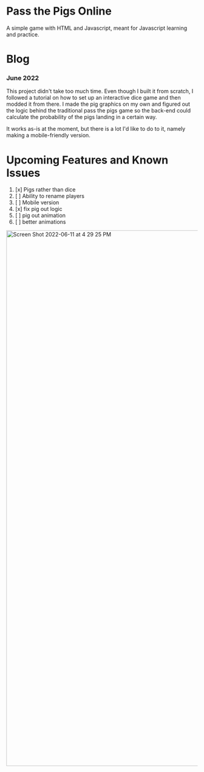 # Pass the Pigs Online
A simple game with HTML and Javascript, meant for Javascript learning and practice.

# Blog
<h3>
June 2022</h3>
<p>
This project didn't take too much time. Even though I built it from scratch, I followed a tutorial on how to set up an interactive dice game and then modded it from there. I made the pig graphics on my own and figured out the logic behind the traditional pass the pigs game so the back-end could calculate the probability of the pigs landing in a certain way.
</p>
<p>
It works as-is at the moment, but there is a lot I'd like to do to it, namely making a mobile-friendly version.</p>

# Upcoming Features and Known Issues
1. [x] Pigs rather than dice
2. [ ] Ability to rename players
3. [ ] Mobile version
4. [x] fix pig out logic
5. [ ] pig out animation
6. [ ] better animations


<img width="1410" alt="Screen Shot 2022-06-11 at 4 29 25 PM" src="https://user-images.githubusercontent.com/33405530/173203881-e2d3b16f-3b5b-4b2e-a2f3-c32ce9bf5c8d.png">
